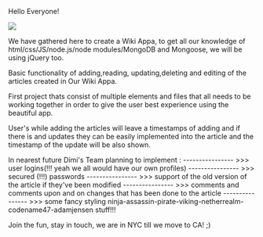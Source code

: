 

Hello  Everyone!

![]('http://www.mytinyphone.com/uploads/users/nony17/491796.gif')

We have gathered here to create a Wiki Appa, to get all our knowledge of html/css/JS/node.js/node modules/MongoDB and Mongoose, we will be using jQuery too.

Basic functionality of adding,reading, updating,deleting and editing of the articles created in Our Wiki Appa.

First project thats consist of multiple elements and files that all needs to be working together in order to give the user best experience using the beautiful app.

User's while adding the articles will leave a timestamps of adding and if there is and updates they can be easily implemented into the article and the timestamp of the update will be also shown.

In nearest future Dimi's Team planning to implement :
----------------  >>> user logins(!!! yeah we all  would have our own profiles)
----------------  >>> secured (!!!) passwords
----------------  >>> support of the old version of the article if they've been modified
----------------  >>> comments and comments upon and on changes that has been done to the article
----------------  >>> some fancy styling ninja-assassin-pirate-viking-netherrealm-codename47-adamjensen stuff!!!

Join the fun, stay in touch, we are in NYC till we move to CA! ;)
